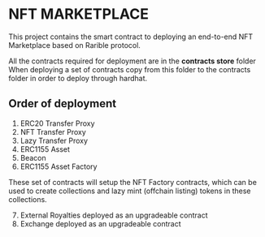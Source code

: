 # NFT MARKETPLACE

This project contains the smart contract to deploying an end-to-end NFT Marketplace based on Rarible protocol.

All the contracts required for deployment are in the **contracts store** folder
When deploying a set of contracts copy from this folder to the contracts folder in order to deploy through hardhat.

## Order of deployment

1. ERC20 Transfer Proxy
2. NFT Transfer Proxy
3. Lazy Transfer Proxy
4. ERC1155 Asset
5. Beacon
6. ERC1155 Asset Factory

These set of contracts will setup the NFT Factory contracts, which can be used to create collections and lazy mint (offchain listing) tokens in these collections.

7. External Royalties deployed as an upgradeable contract
8. Exchange deployed as an upgradeable contract